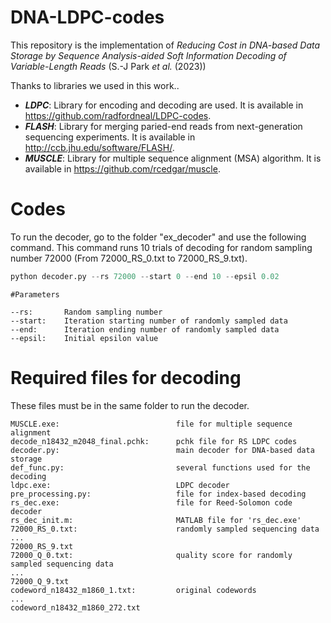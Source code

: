 # DNA-LDPC-codes

This repository is the implementation of *Reducing Cost in DNA-based Data Storage by Sequence Analysis-aided Soft Information Decoding of Variable-Length Reads* (S.-J Park *et al.* (2023))


Thanks to libraries we used in this work..


* ***LDPC***: Library for encoding and decoding are used. It is available in https://github.com/radfordneal/LDPC-codes.  
* ***FLASH***: Library for merging paried-end reads from next-generation sequencing experiments. It is available in http://ccb.jhu.edu/software/FLASH/.  
* ***MUSCLE***: Library for multiple sequence alignment (MSA) algorithm. It is available in https://github.com/rcedgar/muscle.  


# Codes

To run the decoder, go to the folder "ex_decoder" and use the following command.
This command runs 10 trials of decoding for random sampling number 72000 (From 72000_RS_0.txt to 72000_RS_9.txt).
```python
python decoder.py --rs 72000 --start 0 --end 10 --epsil 0.02
```

```
#Parameters

--rs:       Random sampling number
--start:    Iteration starting number of randomly sampled data
--end:      Iteration ending number of randomly sampled data
--epsil:    Initial epsilon value
```


# Required files for decoding

These files must be in the same folder to run the decoder.
```
MUSCLE.exe:                          file for multiple sequence alignment
decode_n18432_m2048_final.pchk:      pchk file for RS LDPC codes
decoder.py:                          main decoder for DNA-based data storage
def_func.py:                         several functions used for the decoding
ldpc.exe:                            LDPC decoder
pre_processing.py:                   file for index-based decoding
rs_dec.exe:                          file for Reed-Solomon code decoder
rs_dec_init.m:                       MATLAB file for 'rs_dec.exe'
72000_RS_0.txt:                      randomly sampled sequencing data
...
72000_RS_9.txt
72000_Q_0.txt:                       quality score for randomly sampled sequencing data
...
72000_Q_9.txt
codeword_n18432_m1860_1.txt:         original codewords
...
codeword_n18432_m1860_272.txt
```
